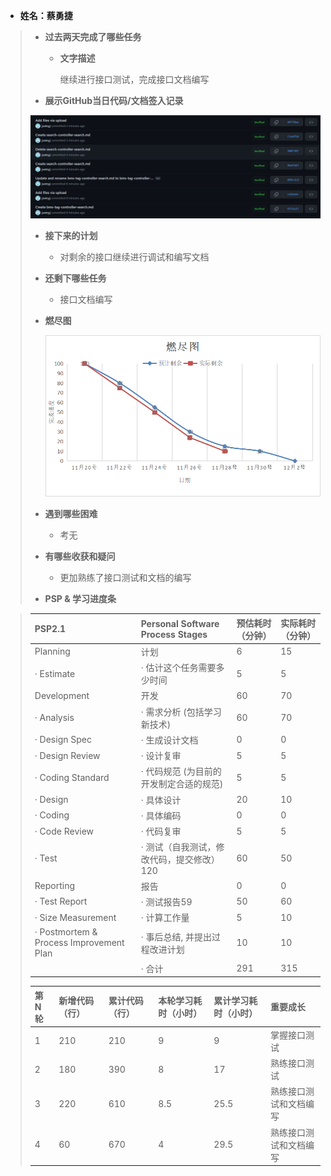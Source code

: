 - **姓名：蔡勇捷**

> - **过去两天完成了哪些任务**
>
>   - **文字描述**
>
>     继续进行接口测试，完成接口文档编写
> - **展示GitHub当日代码/文档签入记录**
>
> ![](04.png)
>
>
> - **接下来的计划**
>
>   - 对剩余的接口继续进行调试和编写文档
>   
> - **还剩下哪些任务**
>
>   - 接口文档编写
>
> - **燃尽图**
>
>   ![](image-table4.png)
>
> - **遇到哪些困难**
>
>   - 考无
>
> - **有哪些收获和疑问**
>
>   - 更加熟练了接口测试和文档的编写
>
> - **PSP & 学习进度条**

>| PSP2.1                                  | Personal Software Process Stages          | 预估耗时（分钟） | 实际耗时（分钟） |
>| :-------------------------------------- | :---------------------------------------- | :--------------- | :--------------- |
>| Planning                                | 计划                                      | 6                | 15               |
>| · Estimate                              | · 估计这个任务需要多少时间                | 5                | 5                |
>| Development                             | 开发                                      | 60               | 70               |
>| · Analysis                              | · 需求分析 (包括学习新技术)               | 60               | 70               |
>| · Design Spec                           | · 生成设计文档                            | 0                | 0                |
>| · Design Review                         | · 设计复审                                | 5                | 5                |
>| · Coding Standard                       | · 代码规范 (为目前的开发制定合适的规范)   | 5                | 5                |
>| · Design                                | · 具体设计                                | 20               | 10               |
>| · Coding                                | · 具体编码                                | 0                | 0                |
>| · Code Review                           | · 代码复审                                | 5                | 5                |
>| · Test                                  | · 测试（自我测试，修改代码，提交修改）120 | 60               | 50               |
>| Reporting                               | 报告                                      | 0                | 0                |
>| · Test Report                           | · 测试报告59                              | 50               | 60               |
>| · Size Measurement                      | · 计算工作量                              | 5                | 10               |
>| · Postmortem & Process Improvement Plan | · 事后总结, 并提出过程改进计划            | 10               | 10               |
>|                                         | · 合计                                    | 291              | 315              |
>
>| 第N轮 | 新增代码（行） | 累计代码（行） | 本轮学习耗时（小时） | 累计学习耗时（小时） | 重要成长               |
>| :---- | :------------- | :------------- | :------------------- | :------------------- | :--------------------- |
>| 1     | 210            | 210            | 9                    | 9                    | 掌握接口测试           |
>| 2     | 180            | 390            | 8                    | 17                   | 熟练接口测试           |
>| 3     | 220            | 610            | 8.5                  | 25.5                 | 熟练接口测试和文档编写 |
>| 4     | 60             | 670            | 4                    | 29.5                 | 熟练接口测试和文档编写 |
